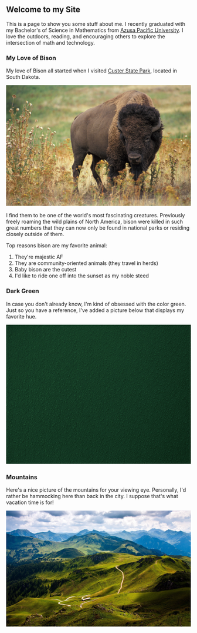 ## Welcome to my Site

This is a page to show you some stuff about me.
I recently graduated with my Bachelor's of Science in Mathematics from [Azusa Pacific University](https://www.apu.edu/). I love the outdoors, reading, and encouraging others to explore the intersection of math and technology. 


### My Love of Bison

My love of Bison all started when I visited [Custer State Park](https://gfp.sd.gov/parks/detail/custer-state-park/), located in South Dakota.

![Image](American_bison_k5680-1.jpg)

I find them to be one of the world's most fascinating creatures. Previously freely roaming the wild plains of North America, bison were killed in such great numbers that they can now only be found in national parks or residing closely outside of them. 

Top reasons bison are my favorite animal: 
1. They're majestic AF
2. They are community-oriented animals (they travel in herds)
3. Baby bison are the cutest
4. I'd like to ride one off into the sunset as my noble steed 

### Dark Green

In case you don't already know, I'm kind of obsessed with the color green. Just so you have a reference, I've added a picture below that displays my favorite hue. 

![Image](bumpy-forest-green-plastic-texture.jpg)

### Mountains

Here's a nice picture of the mountains for your viewing eye. Personally, I'd rather be hammocking here than back in the city. I suppose that's what vacation time is for! 

![Image](greenmountains.jpg)
